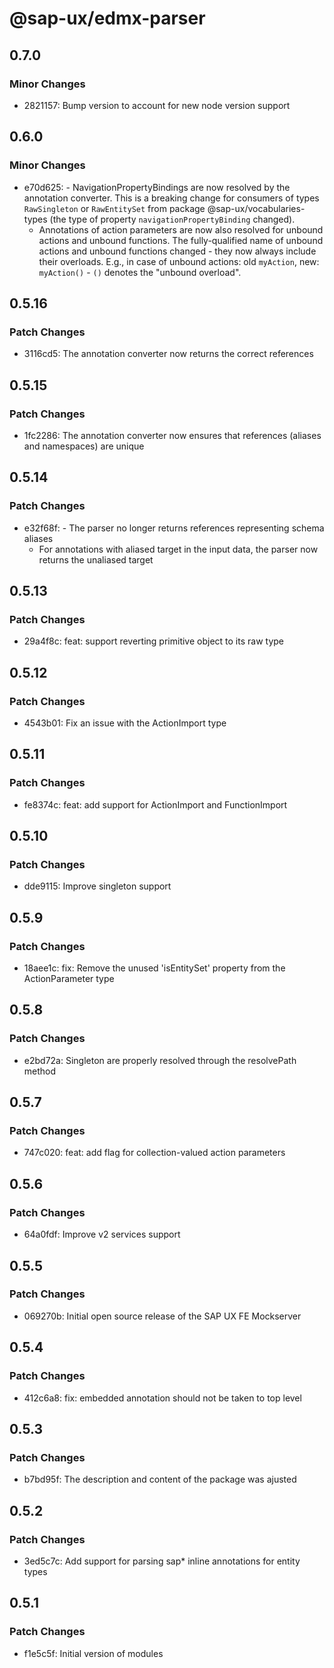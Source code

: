 # @sap-ux/edmx-parser

## 0.7.0

### Minor Changes

-   2821157: Bump version to account for new node version support

## 0.6.0

### Minor Changes

-   e70d625: - NavigationPropertyBindings are now resolved by the annotation converter. This is a breaking change for consumers of types `RawSingleton` or `RawEntitySet` from package @sap-ux/vocabularies-types (the type of property `navigationPropertyBinding` changed).
    -   Annotations of action parameters are now also resolved for unbound actions and unbound functions. The fully-qualified name of unbound actions and unbound functions changed - they now always include their overloads. E.g., in case of unbound actions: old `myAction`, new: `myAction()` - `()` denotes the "unbound overload".

## 0.5.16

### Patch Changes

-   3116cd5: The annotation converter now returns the correct references

## 0.5.15

### Patch Changes

-   1fc2286: The annotation converter now ensures that references (aliases and namespaces) are unique

## 0.5.14

### Patch Changes

-   e32f68f: - The parser no longer returns references representing schema aliases
    -   For annotations with aliased target in the input data, the parser now returns the unaliased target

## 0.5.13

### Patch Changes

-   29a4f8c: feat: support reverting primitive object to its raw type

## 0.5.12

### Patch Changes

-   4543b01: Fix an issue with the ActionImport type

## 0.5.11

### Patch Changes

-   fe8374c: feat: add support for ActionImport and FunctionImport

## 0.5.10

### Patch Changes

-   dde9115: Improve singleton support

## 0.5.9

### Patch Changes

-   18aee1c: fix: Remove the unused 'isEntitySet' property from the ActionParameter type

## 0.5.8

### Patch Changes

-   e2bd72a: Singleton are properly resolved through the resolvePath method

## 0.5.7

### Patch Changes

-   747c020: feat: add flag for collection-valued action parameters

## 0.5.6

### Patch Changes

-   64a0fdf: Improve v2 services support

## 0.5.5

### Patch Changes

-   069270b: Initial open source release of the SAP UX FE Mockserver

## 0.5.4

### Patch Changes

-   412c6a8: fix: embedded annotation should not be taken to top level

## 0.5.3

### Patch Changes

-   b7bd95f: The description and content of the package was ajusted

## 0.5.2

### Patch Changes

-   3ed5c7c: Add support for parsing sap\* inline annotations for entity types

## 0.5.1

### Patch Changes

-   f1e5c5f: Initial version of modules
